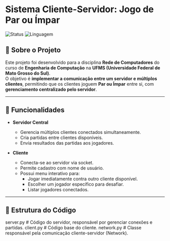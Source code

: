 # Sistema Cliente-Servidor: Jogo de Par ou Ímpar

![Status](https://img.shields.io/badge/status-terminado-green)
![Linguagem](https://img.shields.io/badge/linguagem-Python-blue)

## 📖 Sobre o Projeto
Este projeto foi desenvolvido para a disciplina **Rede de Computadores** do curso de **Engenharia de Computação** na **UFMS (Universidade Federal de Mato Grosso do Sul)**.  
O objetivo é **implementar a comunicação entre um servidor e múltiplos clientes**, permitindo que os clientes joguem **Par ou Ímpar** entre si, com **gerenciamento centralizado pelo servidor**.

---

## 🚀 Funcionalidades
- **Servidor Central**
  - Gerencia múltiplos clientes conectados simultaneamente.
  - Cria partidas entre clientes disponíveis.
  - Envia resultados das partidas aos jogadores.

- **Cliente**
  - Conecta-se ao servidor via socket.
  - Permite cadastro com nome de usuário.
  - Possui menu interativo para:
    - Jogar imediatamente contra outro cliente disponível.
    - Escolher um jogador específico para desafiar.
    - Listar jogadores conectados.

---

## 📂 Estrutura do Código
server.py # Código do servidor, responsável por gerenciar conexões e partidas.
client.py # Código base do cliente.
network.py # Classe responsável pela comunicação cliente-servidor (Network).
